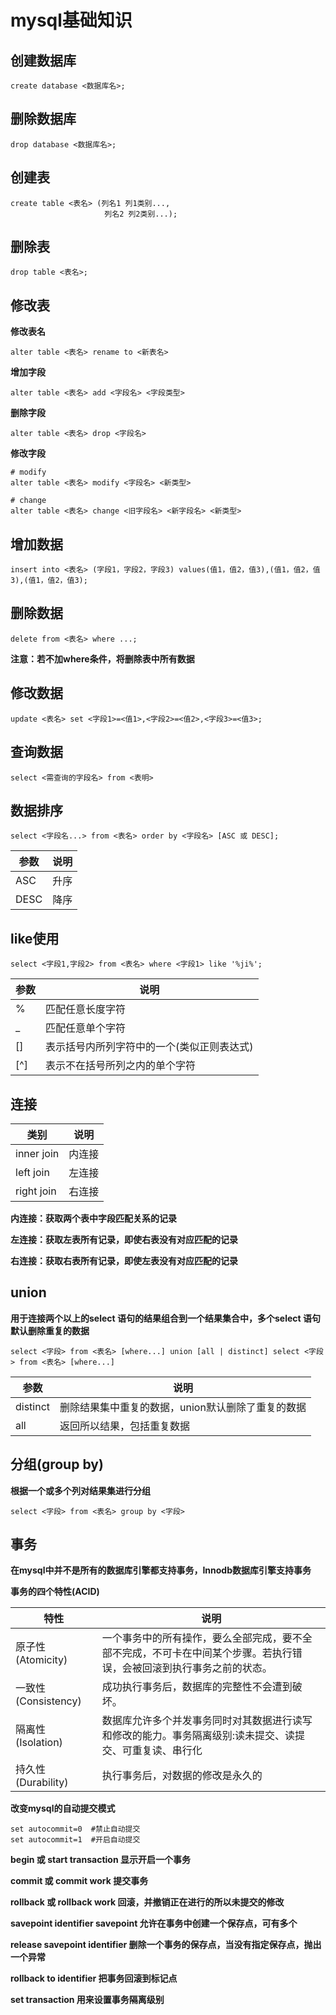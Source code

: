 # mysql基础知识



## 创建数据库

```
create database <数据库名>;
```

## 删除数据库

```
drop database <数据库名>;
```

## 创建表

```
create table <表名> (列名1 列1类别...,
                     列名2 列2类别...);
```

## 删除表

```
drop table <表名>;
```

## 修改表

**修改表名**

```
alter table <表名> rename to <新表名>
```

**增加字段**

```
alter table <表名> add <字段名> <字段类型>
```

**删除字段**

```
alter table <表名> drop <字段名>
```

**修改字段**

```
# modify
alter table <表名> modify <字段名> <新类型>

# change
alter table <表名> change <旧字段名> <新字段名> <新类型>
```

## 增加数据

```
insert into <表名> (字段1，字段2，字段3) values(值1，值2，值3),(值1，值2，值3),(值1，值2，值3);
```

## 删除数据

```
delete from <表名> where ...;
```

**注意：若不加where条件，将删除表中所有数据**

## 修改数据

```
update <表名> set <字段1>=<值1>,<字段2>=<值2>,<字段3>=<值3>;
```

## 查询数据

```
select <需查询的字段名> from <表明>
```
## 数据排序

```
select <字段名...> from <表名> order by <字段名> [ASC 或 DESC];
```

|参数|说明|
|----|----|
|ASC|升序|
|DESC|降序|

## like使用

```
select <字段1,字段2> from <表名> where <字段1> like '%ji%';
```

|参数|说明|
|----|----|
|%|匹配任意长度字符|
|\_|匹配任意单个字符|
|\[\]|表示括号内所列字符中的一个(类似正则表达式)|
|\[^\]|表示不在括号所列之内的单个字符|


## 连接

|类别|说明|
|----|----|
|inner join|内连接|
|left join|左连接|
|right join|右连接|

**内连接：获取两个表中字段匹配关系的记录**

**左连接：获取左表所有记录，即使右表没有对应匹配的记录**

**右连接：获取右表所有记录，即使左表没有对应匹配的记录**

## union

**用于连接两个以上的select 语句的结果组合到一个结果集合中，多个select 语句默认删除重复的数据**

```
select <字段> from <表名> [where...] union [all | distinct] select <字段> from <表名> [where...]
```

|参数|说明|
|----|----|
|distinct|删除结果集中重复的数据，union默认删除了重复的数据|
|all|返回所以结果，包括重复数据|

## 分组(group by)

**根据一个或多个列对结果集进行分组**

```
select <字段> from <表名> group by <字段>
```


## 事务

**在mysql中并不是所有的数据库引擎都支持事务，Innodb数据库引擎支持事务**

**事务的四个特性(ACID)**

|特性|说明|
|----|----|
|原子性(Atomicity)|一个事务中的所有操作，要么全部完成，要不全部不完成，不可卡在中间某个步骤。若执行错误，会被回滚到执行事务之前的状态。|
|一致性(Consistency)|成功执行事务后，数据库的完整性不会遭到破坏。|
|隔离性(Isolation)|数据库允许多个并发事务同时对其数据进行读写和修改的能力。事务隔离级别:读未提交、读提交、可重复读、串行化|
|持久性(Durability)|执行事务后，对数据的修改是永久的|

**改变mysql的自动提交模式**

```
set autocommit=0  #禁止自动提交
set autocommit=1  #开启自动提交
```

**begin 或 start transaction 显示开启一个事务**

**commit 或 commit work 提交事务**

**rollback 或 rollback work 回滚，并撤销正在进行的所以未提交的修改**

**savepoint identifier savepoint 允许在事务中创建一个保存点，可有多个**

**release savepoint identifier 删除一个事务的保存点，当没有指定保存点，抛出一个异常**

**rollback to identifier 把事务回滚到标记点**

**set transaction 用来设置事务隔离级别**

